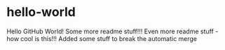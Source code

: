 # hello-world
Hello GitHub World!
Some more readme stuff!!!
Even more readme stuff - how cool is this!!!
Added some stuff to break the automatic merge
